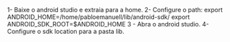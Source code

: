 1- Baixe o android studio e extraia para a home.
2- Configure o path:
export ANDROID_HOME=/home/pabloemanuell/lib/android-sdk/
export ANDROID_SDK_ROOT=$ANDROID_HOME
3 - Abra o android studio.
4- Configure o sdk location para a pasta lib.